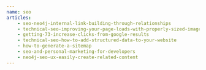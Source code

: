 ```yaml
---
name: seo
articles:
    - seo-neo4j-internal-link-building-through-relationships
    - technical-seo-improving-your-page-loads-with-properly-sized-images
    - getting-73-increase-clicks-from-google-results
    - technical-seo-how-to-add-structured-data-to-your-website
    - how-to-generate-a-sitemap
    - seo-and-personal-marketing-for-developers
    - neo4j-seo-ux-easily-create-related-content
---
```

